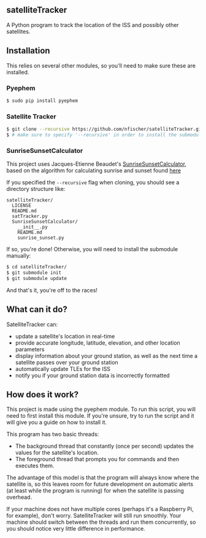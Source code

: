 satelliteTracker
----------------

A Python program to track the location of the ISS and possibly other
satellites.

Installation
------------

This relies on several other modules, so you'll need to make sure these are
installed.

### Pyephem

```Bash
$ sudo pip install pyephem
```

### Satellite Tracker

```Bash
$ git clone --recursive https://github.com/nfischer/satelliteTracker.git
$ # make sure to specify '--recursive' in order to install the submodule
```

### SunriseSunsetCalculator

This project uses Jacques-Etienne Beaudet's
[SunriseSunsetCalculator](https://github.com/jebeaudet/SunriseSunsetCalculator),
based on the algorithm for calculating sunrise and sunset found
[here](http://williams.best.vwh.net/sunrise_sunset_algorithm.htm)

If you specified the `--recursive` flag when cloning, you should see a directory
structure like:

```
satelliteTracker/
  LICENSE
  README.md
  satTracker.py
  SunriseSunsetCalculator/
    __init__.py
    README.md
    sunrise_sunset.py
```

If so, you're done! Otherwise, you will need to install the submodule manually:

```Bash
$ cd satelliteTracker/
$ git submodule init
$ git submodule update
```

And that's it, you're off to the races!

What can it do?
---------------

SatelliteTracker can:

 - update a satellite's location in real-time
 - provide accurate longitude, latitude, elevation, and other location
   parameters
 - display information about your ground station, as well as the next time a
   satellite passes over your ground station
 - automatically update TLEs for the ISS
 - notify you if your ground station data is incorrectly formatted


How does it work?
-----------------

This project is made using the pyephem module. To run this script, you will
need to first install this module. If you're unsure, try to run the script
and it will give you a guide on how to install it.

This program has two basic threads:

 - The background thread that constantly (once per second)  updates the values
   for the satellite's location.
 - The foreground thread that prompts you for commands and then executes them.

The advantage of this model is that the program will always know where the
satellite is, so this leaves room for future development on automatic
alerts (at least while the program is running) for when the satellite is
passing overhead.

If your machine does not have multiple cores (perhaps it's a Raspberry Pi,
for example), don't worry. SatelliteTracker will still run smoothly. Your
machine should switch between the threads and run them concurrently, so
you should notice very little difference in performance.
